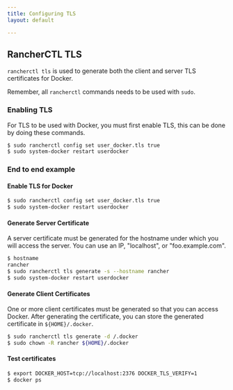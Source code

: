 ```yaml
---
title: Configuring TLS
layout: default

---
```


## RancherCTL TLS

`rancherctl tls` is used to generate both the client and server TLS certificates for Docker.

Remember, all `rancherctl` commands needs to be used with `sudo`. 

### Enabling TLS

For TLS to be used with Docker, you must first enable TLS, this can be done by doing these commands.

```bash
$ sudo rancherctl config set user_docker.tls true
$ sudo system-docker restart userdocker
```

### End to end example

#### Enable TLS for Docker

```bash
$ sudo rancherctl config set user_docker.tls true
$ sudo system-docker restart userdocker
```

#### Generate Server Certificate

A server certificate must be generated for the hostname under which you will access the server.  You can use an IP, "localhost", or "foo.example.com".

```bash
$ hostname
rancher
$ sudo rancherctl tls generate -s --hostname rancher
$ sudo system-docker restart userdocker
```

#### Generate Client Certificates

One or more client certificates must be generated so that you can access Docker. After generating the certificate, you can store the generated certificate in `${HOME}/.docker`.

```bash
$ sudo rancherctl tls generate -d /.docker
$ sudo chown -R rancher ${HOME}/.docker
```

#### Test certificates

```bash
$ export DOCKER_HOST=tcp://localhost:2376 DOCKER_TLS_VERIFY=1
$ docker ps
```
